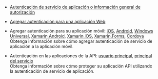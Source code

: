 + [Autenticación de servicio de aplicación o información general de autorización](../articles/app-service/app-service-authentication-overview.md)

+ [Agregar autenticación para una aplicación Web](../articles/app-service-web/app-service-web-get-started-2.md#authenticate-your-users)

+ Agregar autenticación para su aplicación móvil: [iOS][ios-get-started-users], [Android][android-get-started-users], [Windows Universal][windows-get-started-users], [Xamarin.Android][xamarin-android-get-started-users], [Xamarin.iOS][xamarin-ios-get-started-users], [Xamarin.Forms][xamarin-forms-get-started-users], [Cordova][cordova-get-started-users]  
Obtenga información sobre cómo agregar autenticación de servicio de aplicación a la aplicación móvil.

+ Autenticación en las aplicaciones de la API: [usuario principal](../articles/app-service-api/app-service-api-dotnet-user-principal-auth.md), [principal del servicio](../articles/app-service-api/app-service-api-dotnet-service-principal-auth.md)  
Obtenga información sobre cómo proteger su aplicación API utilizando la autenticación de servicio de aplicación.

[android-get-started-users]: ../articles/app-service-mobile/app-service-mobile-android-get-started-users.md
[cordova-get-started-users]: ../articles/app-service-mobile/app-service-mobile-cordova-get-started-users.md
[windows-get-started-users]: ../articles/app-service-mobile/app-service-mobile-windows-store-dotnet-get-started-users.md
[xamarin-ios-get-started-users]: ../articles/app-service-mobile/app-service-mobile-xamarin-ios-get-started-users.md
[xamarin-android-get-started-users]: ../articles/app-service-mobile/app-service-mobile-xamarin-android-get-started-users.md
[ios-get-started-users]: ../articles/app-service-mobile/app-service-mobile-ios-get-started-users.md
[xamarin-forms-get-started-users]: ../articles/app-service-mobile/app-service-mobile-xamarin-forms-get-started-users.md
